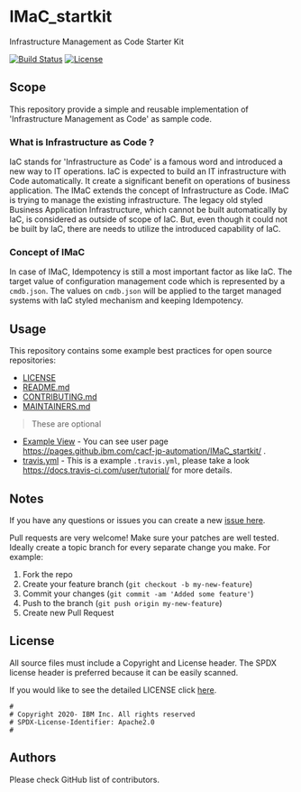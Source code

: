 <!-- This should be the location of the title of the repository, normally the short name -->
# IMaC_startkit
Infrastructure Management as Code Starter Kit

<!-- Build Status, is a great thing to have at the top of your repository, it shows that you take your CI/CD as first class citizens -->
[![Build Status](https://travis.ibm.com/cacf-jp-automation/IMaC_startkit.svg?token=2yTtXAokpWkqEud8ssW5&branch=master)](https://travis.ibm.com/cacf-jp-automation/IMaC_startkit)
[![License](https://img.shields.io/badge/license-Apache%202.0-blue.svg)](https://opensource.org/licenses/Apache-2.0)

<!-- Not always needed, but a scope helps the user understand in a short sentance like below, why this repo exists -->
## Scope

This repository provide a simple and reusable implementation of 'Infrastructure Management as Code' as sample code.

### What is Infrastructure as Code ?

IaC stands for 'Infrastructure as Code' is a famous word and introduced a new way to IT operations. IaC is expected to build an IT infrastructure with Code automatically. It create a significant benefit on operations of business application. The IMaC extends the concept of Infrastructure as Code. IMaC is trying to manage the existing infrastructure. The legacy old styled Business Application Infrastructure, which cannot be built automatically by IaC, is considered as outside of scope of IaC. But, even though it could not be built by IaC, there are needs to utilize the introduced capability of IaC.

### Concept of IMaC

In case of IMaC, Idempotency is still a most important factor as like IaC. The target value of configuration management code which is represented by a `cmdb.json`. The values on `cmdb.json` will be applied to the target managed systems with IaC styled mechanism and keeping Idempotency.


<!-- A more detailed Usage or detailed explaination of the repository here -->
## Usage

This repository contains some example best practices for open source repositories:

* [LICENSE](LICENSE)
* [README.md](README.md)
* [CONTRIBUTING.md](CONTRIBUTING.md)
* [MAINTAINERS.md](MAINTAINERS.md)
<!-- A Changelog allows you to track major changes and things that happen, https://github.com/github-changelog-generator/github-changelog-generator can help automate the process -->

> These are optional

<!-- The following are OPTIONAL, but strongly suggested to have in your repository. -->
* [Example View](https://pages.github.ibm.com/cacf-jp-automation/IMaC_startkit/) - You can see user page https://pages.github.ibm.com/cacf-jp-automation/IMaC_startkit/ .
* [travis.yml](.travis.yml) - This is a example `.travis.yml`, please take a look https://docs.travis-ci.com/user/tutorial/ for more details.


<!-- A notes section is useful for anything that isn't covered in the Usage or Scope. Like what we have below. -->
## Notes

<!-- Questions can be useful but optional, this gives you a place to say, "This is how to contact this project maintainers or create PRs -->
If you have any questions or issues you can create a new [issue here][issues].

Pull requests are very welcome! Make sure your patches are well tested.
Ideally create a topic branch for every separate change you make. For
example:

1. Fork the repo
2. Create your feature branch (`git checkout -b my-new-feature`)
3. Commit your changes (`git commit -am 'Added some feature'`)
4. Push to the branch (`git push origin my-new-feature`)
5. Create new Pull Request

## License

All source files must include a Copyright and License header. The SPDX license header is 
preferred because it can be easily scanned.

If you would like to see the detailed LICENSE click [here](LICENSE).

```text
#
# Copyright 2020- IBM Inc. All rights reserved
# SPDX-License-Identifier: Apache2.0
#
```
## Authors

Please check GitHub list of contributors.

[issues]: https://github.com/IBM/repo-template/issues/new
